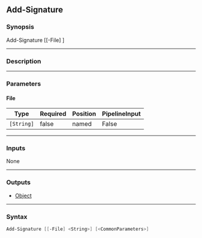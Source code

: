 Add-Signature
-------------

### Synopsis
Add-Signature [[-File] <string>]

---

### Description

---

### Parameters
#### **File**

|Type      |Required|Position|PipelineInput|
|----------|--------|--------|-------------|
|`[String]`|false   |named   |False        |

---

### Inputs
None

---

### Outputs
* [Object](https://learn.microsoft.com/en-us/dotnet/api/System.Object)

---

### Syntax
```PowerShell
Add-Signature [[-File] <String>] [<CommonParameters>]
```
